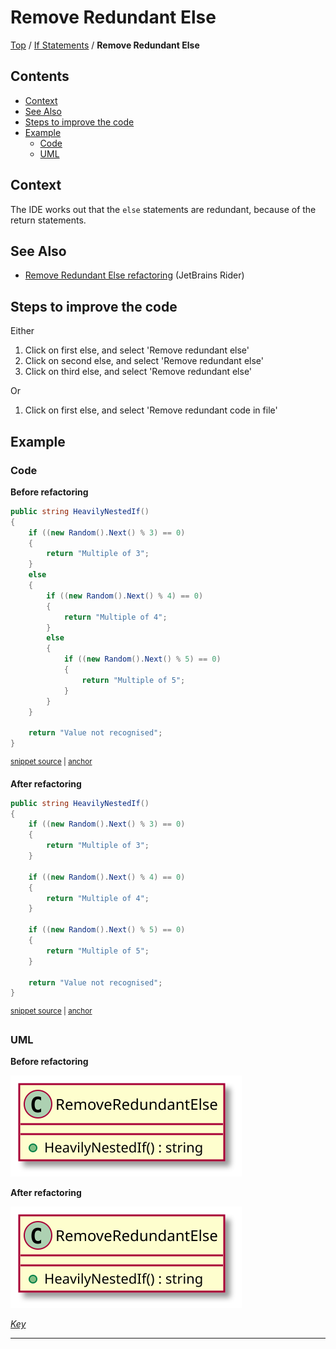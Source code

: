<!--
GENERATED FILE - DO NOT EDIT
This file was generated by [MarkdownSnippets](https://github.com/SimonCropp/MarkdownSnippets).
Source File: /docs/IfStatements/mdsource/RemoveRedundantElse.source.md
To change this file edit the source file and then execute ./run_markdown_templates.sh.
-->

# Remove Redundant Else

[Top](../README.md) / [If Statements](./README.md) / **Remove Redundant Else**

<!-- toc -->
## Contents

  * [Context](#context)
  * [See Also](#see-also)
  * [Steps to improve the code](#steps-to-improve-the-code)
  * [Example](#example)
    * [Code](#code)
    * [UML](#uml)<!-- endToc -->

 <!-- include: RemoveRedundantElse.description. path: /RefactoringSamples/Before/IfStatements/RemoveRedundantElse.description.include.md -->
## Context

The IDE works out that the `else` statements are redundant,
because of the return statements.

## See Also

* [Remove Redundant Else refactoring](https://www.jetbrains.com/help/rider/RedundantIfElseBlock.html) (JetBrains Rider)

## Steps to improve the code

Either

1. Click on first else, and select 'Remove redundant else'
2. Click on second else, and select 'Remove redundant else'
3. Click on third else, and select 'Remove redundant else'

Or

1. Click on first else, and select 'Remove redundant code in file' <!-- endInclude -->

## Example

### Code

**Before refactoring**

<!-- snippet: RemoveRedundantElse-Before -->
<a id='snippet-removeredundantelse-before'></a>
```cs
public string HeavilyNestedIf()
{
    if ((new Random().Next() % 3) == 0)
    {
        return "Multiple of 3";
    }
    else
    {
        if ((new Random().Next() % 4) == 0)
        {
            return "Multiple of 4";
        }
        else
        {
            if ((new Random().Next() % 5) == 0)
            {
                return "Multiple of 5";
            }
        }
    }

    return "Value not recognised";
}
```
<sup><a href='/RefactoringSamples/Before/IfStatements/RemoveRedundantElse.cs#L7-L31' title='Snippet source file'>snippet source</a> | <a href='#snippet-removeredundantelse-before' title='Start of snippet'>anchor</a></sup>
<!-- endSnippet -->

**After refactoring**

<!-- snippet: RemoveRedundantElse-After -->
<a id='snippet-removeredundantelse-after'></a>
```cs
public string HeavilyNestedIf()
{
    if ((new Random().Next() % 3) == 0)
    {
        return "Multiple of 3";
    }

    if ((new Random().Next() % 4) == 0)
    {
        return "Multiple of 4";
    }

    if ((new Random().Next() % 5) == 0)
    {
        return "Multiple of 5";
    }

    return "Value not recognised";
}
```
<sup><a href='/RefactoringSamples/After/IfStatements/RemoveRedundantElse.cs#L7-L27' title='Snippet source file'>snippet source</a> | <a href='#snippet-removeredundantelse-after' title='Start of snippet'>anchor</a></sup>
<!-- endSnippet -->

### UML

**Before refactoring**

![RemoveRedundantElse - Before](../../uml/Before/IfStatements/RemoveRedundantElse.svg?raw=true)

**After refactoring**

![RemoveRedundantElse - After](../../uml/After/IfStatements/RemoveRedundantElse.svg?raw=true)

*[Key](../../uml/Keys/FullKey.svg)*

-----

